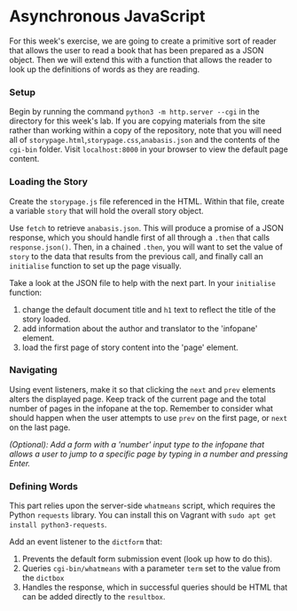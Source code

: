 # Asynchronous JavaScript

For this week's exercise, we are going to create a primitive sort of reader that
allows the user to read a book that has been prepared as a JSON object. Then we
will extend this with a function that allows the reader to look up the
definitions of words as they are reading.

### Setup

Begin by running the command `python3 -m http.server --cgi` in the directory for
this week's lab.  If you are copying materials from the site rather than working
within a copy of the repository, note that you will need all of
`storypage.html`,`storypage.css`,`anabasis.json` and the contents of the
`cgi-bin` folder. Visit `localhost:8000` in your browser to view the default
page content.

### Loading the Story

Create the `storypage.js` file referenced in the HTML. Within that file, create
a variable `story` that will hold the overall story object. 

Use `fetch` to retrieve `anabasis.json`.  This will produce a promise of a JSON
response, which you should handle first of all through a `.then` that calls
`response.json()`.  Then, in a chained `.then`, you will want to set the value
of `story` to the data that results from the previous call, and finally call an
`initialise` function to set up the page visually.

Take a look at the JSON file to help with the next part. In your `initialise`
function:

1. change the default document title and `h1` text to reflect the title of the
   story loaded.  
2. add information about the author and translator to the 'infopane' element.
3. load the first page of story content into the 'page' element.

### Navigating 

Using event listeners, make it so that clicking the `next` and `prev` elements
alters the displayed page. Keep track of the current page and the total number
of pages in the infopane at the top. Remember to consider what should happen
when the user attempts to use `prev` on the first page, or `next` on the last
page.

_(Optional):  Add a form with a 'number' input type to the infopane that allows
a user to jump to a specific page by typing in a number and pressing Enter._

### Defining Words

This part relies upon the server-side `whatmeans` script, which requires the
Python `requests` library. You can install this on Vagrant with `sudo apt get
install python3-requests`.

Add an event listener to the `dictform` that:
 1. Prevents the default form submission event (look up how to do this).
 2. Queries `cgi-bin/whatmeans` with a parameter `term` set to the value from the `dictbox`
 3. Handles the response, which in successful queries should be HTML that can be
    added directly to the `resultbox`. 

